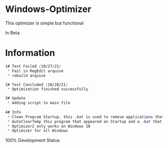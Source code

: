 # Windows-Optimizer

This optimizer is simple but functional

In Beta

# Information

```CSS
1# Test Failed (10/27/21)
 * Fail in RegEdit arquive
 * rebuild arquive

2# Test Concluded (10/28/21)
 * Optimization finished successfully

3# Update
 * Adding script to main file
 
4# Info
 * Clean Program Startup, this .bat is used to remove applications that start with Windows or programs that appear but you don't know them and don't have a directory (Warning: This file makes remove all applications that start with Windows)
 * AutoClearTemp this program that appeared on Startup and a .bat that cleans %temp% temporary files
 * Optimizer2 only works on Windows 10
 * Optimizer for all Windows

```

100% Development Status

